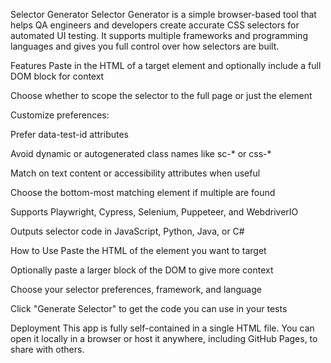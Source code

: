 Selector Generator
Selector Generator is a simple browser-based tool that helps QA engineers and developers create accurate CSS selectors for automated UI testing. It supports multiple frameworks and programming languages and gives you full control over how selectors are built.

Features
Paste in the HTML of a target element and optionally include a full DOM block for context

Choose whether to scope the selector to the full page or just the element

Customize preferences:

Prefer data-test-id attributes

Avoid dynamic or autogenerated class names like sc-* or css-*

Match on text content or accessibility attributes when useful

Choose the bottom-most matching element if multiple are found

Supports Playwright, Cypress, Selenium, Puppeteer, and WebdriverIO

Outputs selector code in JavaScript, Python, Java, or C#

How to Use
Paste the HTML of the element you want to target

Optionally paste a larger block of the DOM to give more context

Choose your selector preferences, framework, and language

Click "Generate Selector" to get the code you can use in your tests

Deployment
This app is fully self-contained in a single HTML file. You can open it locally in a browser or host it anywhere, including GitHub Pages, to share with others.

